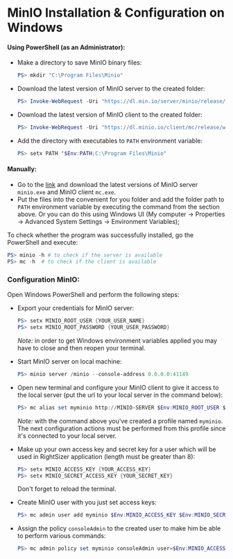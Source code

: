 # MinIO Installation & Configuration on Windows

#### Using PowerShell (as an Administrator):

- Make a directory to save MinIO binary files:

  ```powershell
  PS> mkdir "C:\Program Files\Minio"
  ```

- Download the latest version of MinIO server to the created folder:

  ```powershell
  PS> Invoke-WebRequest -Uri "https://dl.min.io/server/minio/release/windows-amd64/minio.exe" -OutFile "C:\Program Files\Minio\minio.exe"
  ```

- Download the latest version of MinIO client to the created folder:

  ```powershell
  PS> Invoke-WebRequest -Uri "https://dl.minio.io/client/mc/release/windows-amd64/mc.exe" -OutFile "C:\Program Files\Minio\mc.exe"
  ```

- Add the directory with executables to `PATH` environment variable:

  ```powershell
  PS> setx PATH "$Env:PATH;C:\Program Files\Minio"
  ```

#### Manually:

- Go to the [link](https://min.io/download#/windows) and download the latest versions of MinIO server `minio.exe` and MinIO client `mc.exe`.
- Put the files into the convenient for you folder and add the folder path to `PATH` environment variable by executing the command from the section above. Or you can do this using Windows UI (My computer -> Properties -> Advanced System Settings -> Environment Variables);

To check whether the program was successfully installed, go the PowerShell and execute:

```powershell
PS> minio -h # to check if the server is available
PS> mc -h  # to check if the client is available
```

### Configuration MinIO:

Open Windows PowerShell and perform the following steps:

- Export your credentials for MinIO server:

  ```powershell
  PS> setx MINIO_ROOT_USER {YOUR_USER_NAME}
  PS> setx MINIO_ROOT_PASSWORD {YOUR_USER_PASSWORD}
  ```

  *Note:* in order to get Windows environment variables applied you may have to close and then reopen your terminal.

- Start MinIO server on local machine:

  ```powershell
  PS> minio server /minio --console-address 0.0.0.0:41149
  ```

- Open new terminal and configure your MinIO client to give it access to the local server (put the url to your local server in the command below):

  ```powershell
  PS> mc alias set myminio http://MINIO-SERVER $Env:MINIO_ROOT_USER $Env:MINIO_ROOT_PASSWORD
  ```
  *Note:* with the command above you've created a profile named `myminio`. The next configuration actions must be performed from this profile since it's connected to your local server.
  
- Make up your own access key and secret key for a user which will be used in RightSizer application (length must be greater than 8):

  ```powershell
  PS> setx MINIO_ACCESS_KEY {YOUR_ACCESS_KEY}
  PS> setx MINIO_SECRET_ACCESS_KEY {YOUR_SECRET_KEY}
  ```

  Don't forget to reload the terminal.

- Create MinIO user with you just set access keys:

  ```powershell
  PS> mc admin user add myminio $Env:MINIO_ACCESS_KEY $Env:MINIO_SECRET_ACCESS_KEY
  ```

* Assign the policy `consoleAdmin`  to the created user to make him be able to perform various commands:

  ```powershell
  PS> mc admin policy set myminio consoleAdmin user=$Env:MINIO_ACCESS_KEY
  ```